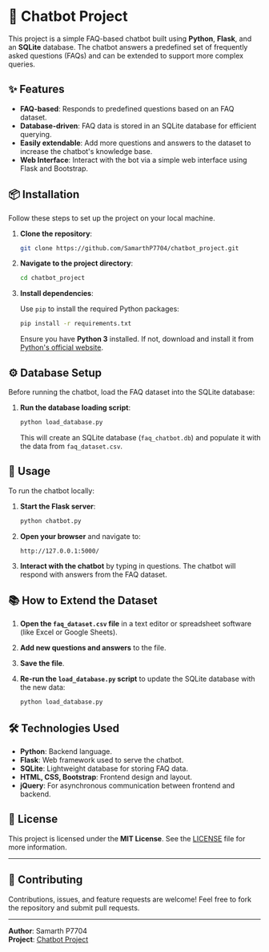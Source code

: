 # 🤖 Chatbot Project

This project is a simple FAQ-based chatbot built using **Python**, **Flask**, and an **SQLite** database. The chatbot answers a predefined set of frequently asked questions (FAQs) and can be extended to support more complex queries.

## ✨ Features

- **FAQ-based**: Responds to predefined questions based on an FAQ dataset.
- **Database-driven**: FAQ data is stored in an SQLite database for efficient querying.
- **Easily extendable**: Add more questions and answers to the dataset to increase the chatbot's knowledge base.
- **Web Interface**: Interact with the bot via a simple web interface using Flask and Bootstrap.

## 📦 Installation

Follow these steps to set up the project on your local machine.

1. **Clone the repository**:

    ```bash
    git clone https://github.com/SamarthP7704/chatbot_project.git
    ```

2. **Navigate to the project directory**:

    ```bash
    cd chatbot_project
    ```

3. **Install dependencies**:

    Use `pip` to install the required Python packages:

    ```bash
    pip install -r requirements.txt
    ```

    Ensure you have **Python 3** installed. If not, download and install it from [Python's official website](https://www.python.org/downloads/).

## ⚙️ Database Setup

Before running the chatbot, load the FAQ dataset into the SQLite database:

1. **Run the database loading script**:

    ```bash
    python load_database.py
    ```

   This will create an SQLite database (`faq_chatbot.db`) and populate it with the data from `faq_dataset.csv`.

## 🚀 Usage

To run the chatbot locally:

1. **Start the Flask server**:

    ```bash
    python chatbot.py
    ```

2. **Open your browser** and navigate to:

    ```
    http://127.0.0.1:5000/
    ```

3. **Interact with the chatbot** by typing in questions. The chatbot will respond with answers from the FAQ dataset.

## 📚 How to Extend the Dataset

1. **Open the `faq_dataset.csv` file** in a text editor or spreadsheet software (like Excel or Google Sheets).
2. **Add new questions and answers** to the file.
3. **Save the file**.
4. **Re-run the `load_database.py` script** to update the SQLite database with the new data:

    ```bash
    python load_database.py
    ```

## 🛠 Technologies Used

- **Python**: Backend language.
- **Flask**: Web framework used to serve the chatbot.
- **SQLite**: Lightweight database for storing FAQ data.
- **HTML, CSS, Bootstrap**: Frontend design and layout.
- **jQuery**: For asynchronous communication between frontend and backend.

## 📄 License

This project is licensed under the **MIT License**. See the [LICENSE](LICENSE) file for more information.

---

## 🤝 Contributing

Contributions, issues, and feature requests are welcome! Feel free to fork the repository and submit pull requests.

---

**Author**: Samarth P7704  
**Project**: [Chatbot Project](https://github.com/SamarthP7704/chatbot_project)
